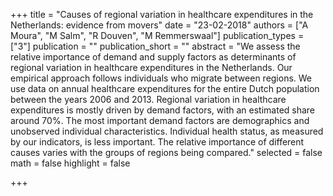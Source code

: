 +++ title = "Causes of regional variation in healthcare expenditures in the Netherlands: evidence from movers" date = "23-02-2018"
authors = ["A Moura", "M Salm", "R Douven", "M Remmerswaal"]
publication_types = ["3"]
publication = "" publication_short = ""
abstract = "We assess the relative importance of demand and supply factors as determinants of regional variation in healthcare expenditures in the Netherlands. Our empirical approach follows individuals who migrate between regions. We use data on annual healthcare expenditures for the entire Dutch population between the years 2006 and 2013. Regional variation in healthcare expenditures is mostly driven by demand factors, with an estimated share around 70%. The most important demand factors are demographics and unobserved individual characteristics. Individual health status, as measured by our indicators, is less important. The relative importance of different causes varies with the groups of regions being compared."
selected = false
math = false
highlight = false

+++
